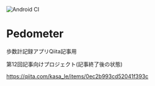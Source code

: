 ![Android CI](https://github.com/le-kamba/qiita_pedometer/workflows/Android%20CI/badge.svg?branch=feature%2Fqiita_12)

# Pedometer
歩数計記録アプリQiita記事用

第12回記事向けプロジェクト(記事終了後の状態)

https://qiita.com/kasa_le/items/0ec2b993cd52041f393c
